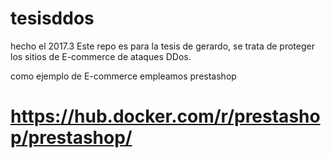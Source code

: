 # tesisddos
hecho el 2017.3
Este repo es para la tesis de gerardo, se trata de proteger los sitios de E-commerce
de ataques DDos.

como ejemplo de E-commerce empleamos prestashop
# https://hub.docker.com/r/prestashop/prestashop/

